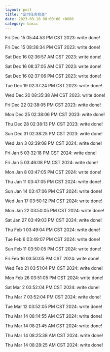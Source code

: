 ```yaml
---
layout: post
title: "定时任务检查"
date: 2023-03-10 08:00:00 +0800
category: basic
---
```

Fri Dec 15 05:44:53 PM CST 2023: write done!

Fri Dec 15 08:36:34 PM CST 2023: write done!

Sat Dec 16 02:36:57 AM CST 2023: write done!

Sat Dec 16 08:37:05 AM CST 2023: write done!

Sat Dec 16 02:37:06 PM CST 2023: write done!

Tue Dec 19 02:37:24 PM CST 2023: write done!

Wed Dec 20 08:35:38 AM CST 2023: write done!

Fri Dec 22 02:38:05 PM CST 2023: write done!

Mon Dec 25 02:38:06 PM CST 2023: write done!

Thu Dec 28 02:38:13 PM CST 2023: write done!

Sun Dec 31 02:38:25 PM CST 2023: write done!

Wed Jan  3 02:39:08 PM CST 2024: write done!

Fri Jan  5 03:32:18 PM CST 2024: write done!

Fri Jan  5 03:46:08 PM CST 2024: write done!

Mon Jan  8 03:47:05 PM CST 2024: write done!

Thu Jan 11 03:47:05 PM CST 2024: write done!

Sun Jan 14 03:47:06 PM CST 2024: write done!

Wed Jan 17 03:50:12 PM CST 2024: write done!

Mon Jan 22 03:50:05 PM CST 2024: write done!

Sat Jan 27 03:49:03 PM CST 2024: write done!

Thu Feb  1 03:49:04 PM CST 2024: write done!

Tue Feb  6 03:49:07 PM CST 2024: write done!

Sun Feb 11 03:50:05 PM CST 2024: write done!

Fri Feb 16 03:50:05 PM CST 2024: write done!

Wed Feb 21 03:51:04 PM CST 2024: write done!

Mon Feb 26 03:51:05 PM CST 2024: write done!

Sat Mar  2 03:52:04 PM CST 2024: write done!

Thu Mar  7 03:52:04 PM CST 2024: write done!

Tue Mar 12 03:52:05 PM CST 2024: write done!

Thu Mar 14 08:14:55 AM CST 2024: write done!

Thu Mar 14 08:21:45 AM CST 2024: write done!

Thu Mar 14 08:25:38 AM CST 2024: write done!

Thu Mar 14 08:28:25 AM CST 2024: write done!

